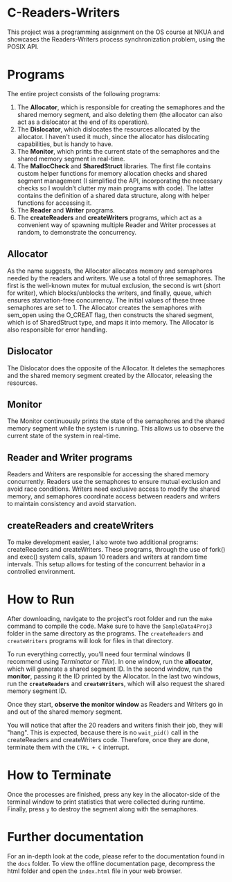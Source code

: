 # C-Readers-Writers
This project was a programming assignment on the OS course at NKUA and showcases the Readers-Writers process synchronization problem, using the POSIX API.

# Programs  
The entire project consists of the following programs:
1.	The **Allocator**, which is responsible for creating the semaphores and the shared memory segment, and also deleting them (the allocator can also act as a dislocator at the end of its operation).
3. The **Dislocator**, which dislocates the resources allocated by the allocator. I haven't used it  much, since the allocator has dislocating capabilities, but is handy to have.
2.	The **Monitor**, which prints the current state of the semaphores and the shared memory segment in real-time.
3.	The **MallocCheck** and **SharedStruct** libraries. The first file contains custom helper functions for memory allocation checks and shared segment management (I simplified the API, incorporating the necessary checks so I wouldn’t clutter my main programs with code). The latter contains the definition of a shared data structure, along with helper functions for accessing it.
4.	The **Reader** and **Writer** programs.
5.	The **createReaders** and **createWriters** programs, which act as a convenient way of spawning multiple Reader and Writer processes at random, to demonstrate the concurrency.

## Allocator
As the name suggests, the Allocator allocates memory and semaphores needed by the readers and writers. We use a total of three semaphores. The first is the well-known mutex for mutual exclusion, the second is wrt (short for writer), which blocks/unblocks the writers, and finally, queue, which ensures starvation-free concurrency. The initial values of these three semaphores are set to 1.
The Allocator creates the semaphores with sem_open using the O_CREAT flag, then constructs the shared segment, which is of SharedStruct type, and maps it into memory. The Allocator is also responsible for error handling.

## Dislocator
The Dislocator does the opposite of the Allocator. It deletes the semaphores and the shared memory segment created by the Allocator, releasing the resources.

## Monitor
The Monitor continuously prints the state of the semaphores and the shared memory segment while the system is running. This allows us to observe the current state of the system in real-time.

## Reader and Writer programs
Readers and Writers are responsible for accessing the shared memory concurrently. Readers use the semaphores to ensure mutual exclusion and avoid race conditions. Writers need exclusive access to modify the shared memory, and semaphores coordinate access between readers and writers to maintain consistency and avoid starvation.

## createReaders and createWriters
To make development easier, I also wrote two additional programs: createReaders and createWriters. These programs, through the use of fork() and exec() system calls, spawn 10 readers and writers at random time intervals. This setup allows for testing of the concurrent behavior in a controlled environment.

# How to Run
After downloading, navigate to the project's root folder and run the `make` command to compile the code. Make sure to have the `SampleData4Proj3` folder in the same directory as the programs. The `createReaders` and `createWriters` programs will look for files in that directory.

To run everything correctly, you'll need four terminal windows (I recommend using *Terminator* or *Tilix*). 
In one window, run the **allocator**, which will generate a shared segment ID. 
In the second window, run the **monitor**, passing it the ID printed by the Allocator. 
In the last two windows, run the **`createReaders`** and **`createWriters`**, which will also request the shared memory segment ID. 

Once they start, **observe the monitor window** as Readers and Writers go in and out of the shared memory segment.

You will notice that after the 20 readers and writers finish their job, they will "hang". This is expected, because there is no `wait_pid()` call in the createReaders and createWriters code. Therefore, once they are done, terminate them with the `CTRL + C` interrupt.

# How to Terminate 
Once the processes are finished, press any key in the allocator-side of the terminal window to print statistics that were collected during runtime. Finally, press `y` to destroy the segment along with the semaphores.

# Further documentation
For an in-depth look at the code, please refer to the documentation found in the `docs` folder. To view the offline documentation page, decompress the html folder and open the `index.html` file in your web browser.
